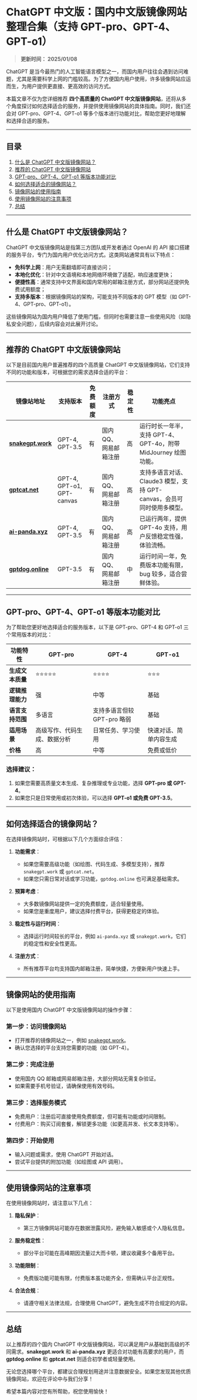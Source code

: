 # ChatGPT 中文版：国内中文版镜像网站整理合集（支持 GPT-pro、GPT-4、GPT-o1）

> **更新时间： 2025/01/08**  

ChatGPT 是当今最热门的人工智能语言模型之一，而国内用户往往会遇到访问难题，尤其是需要科学上网的门槛较高。为了方便国内用户使用，许多镜像网站应运而生，为用户提供更直接、更高效的访问方式。

本篇文章不仅为您详细推荐 **四个高质量的 ChatGPT 中文版镜像网站**，还将从多个角度探讨如何选择适合的服务，并提供使用镜像网站的具体指南。同时，我们还会对 GPT-pro、GPT-4、GPT-o1 等多个版本进行功能对比，帮助您更好地理解和选择合适的服务。

---

## **目录**

1. [什么是 ChatGPT 中文版镜像网站？](#什么是-chatgpt-中文版镜像网站)
2. [推荐的 ChatGPT 中文版镜像网站](#推荐的-chatgpt-中文版镜像网站)
3. [GPT-pro、GPT-4、GPT-o1 等版本功能对比](#gpt-progpt-4gpt-o1-等版本功能对比)
4. [如何选择适合的镜像网站？](#如何选择适合的镜像网站)
5. [镜像网站的使用指南](#镜像网站的使用指南)
6. [使用镜像网站的注意事项](#使用镜像网站的注意事项)
7. [总结](#总结)

---

## **什么是 ChatGPT 中文版镜像网站？**

ChatGPT 中文版镜像网站是指第三方团队或开发者通过 OpenAI 的 API 接口搭建的服务平台，专门为国内用户优化访问方式。这类网站通常具有以下特点：

- **免科学上网**：用户无需翻墙即可直接访问；
- **本地化优化**：针对中文语境和本地网络环境做了适配，响应速度更快；
- **便捷性高**：通常支持中文界面和国内常用的邮箱注册方式，部分网站还提供免费试用额度；
- **支持多版本**：根据镜像网站的架构，可能支持不同版本的 GPT 模型（如 GPT-4、GPT-pro、GPT-o1）。

这些镜像网站为国内用户降低了使用门槛，但同时也需要注意一些使用风险（如隐私安全问题），后续内容会对此展开讨论。

---

## **推荐的 ChatGPT 中文版镜像网站**

以下是目前国内用户普遍推荐的四个高质量 ChatGPT 中文版镜像网站，它们支持不同的功能和版本，可根据您的需求选择合适的平台：

| 镜像站地址         | 支持版本              | 免费额度 | 注册方式            | 稳定性 | 功能亮点                                                                 |
|------------------|---------------------|----------|-------------------|--------|--------------------------------------------------------------------------|
| **[snakegpt.work](https://snakegpt.work)** | GPT-4, GPT-3.5      | 有        | 国内QQ、网易邮箱注册 | 高      | 运行时长一年半，支持 GPT-4、GPT-4o，附带 MidJourney 绘图功能。             |
| **[gptcat.net](https://gptcat.net)**    | GPT-4, GPT-o1, GPT-canvas | 有        | 国内QQ、网易邮箱注册 | 高      | 支持多语言对话、Claude3 模型，支持 GPT-canvas，会员可同时使用多模型。        |
| **[ai-panda.xyz](https://ai-panda.xyz/login?invite_code=34137c47)** | GPT-4, GPT-3.5      | 有        | 国内QQ、网易邮箱注册 | 高      | 已运行两年，提供 GPT-4o 支持，用户反馈稳定性强，体验流畅。                   |
| **[gptdog.online](https://gptdog.online)** | GPT-3.5             | 有        | 国内QQ、网易邮箱注册 | 中      | 运行时间一年，免费版本功能有限，bug 较多，适合尝鲜体验。                      |

---

## **GPT-pro、GPT-4、GPT-o1 等版本功能对比**

为了帮助您更好地选择适合的服务版本，以下是 GPT-pro、GPT-4 和 GPT-o1 三个常用版本的对比：

| 功能特性             | **GPT-pro**                  | **GPT-4**                    | **GPT-o1**                  |
|---------------------|----------------------------|-----------------------------|-----------------------------|
| **生成文本质量**     | ⭐⭐⭐⭐⭐                     | ⭐⭐⭐⭐                      | ⭐⭐⭐                       |
| **逻辑推理能力**     | 强                         | 中等                        | 基础                       |
| **语言支持范围**     | 多语言                     | 支持多语言但较 GPT-pro 略弱  | 基础                       |
| **适用场景**         | 高级写作、代码生成、数据分析 | 日常任务、学习使用          | 快速对话、简单内容生成       |
| **价格**             | 高                         | 中等                        | 免费或低价                 |

### **选择建议**：
1. 如果您需要高质量文本生成、复杂推理或专业功能，选择 **GPT-pro 或 GPT-4**。
2. 如果您只是日常使用或初次体验，可以选择 **GPT-o1 或免费 GPT-3.5**。

---

## **如何选择适合的镜像网站？**

在选择镜像网站时，可根据以下几个方面综合评估：

1. **功能需求**：
   - 如果您需要高级功能（如绘图、代码生成、多模型支持），推荐 `snakegpt.work` 或 `gptcat.net`。
   - 如果您只需日常对话或学习功能，`gptdog.online` 也可满足基础需求。

2. **预算考虑**：
   - 大多数镜像网站提供一定的免费额度，适合轻量使用。
   - 如果您是重度用户，建议选择付费平台，获得更稳定的体验。

3. **稳定性与运行时间**：
   - 选择运行时间较长的平台，例如 `ai-panda.xyz` 或 `snakegpt.work`，它们的稳定性和安全性更高。

4. **注册方式**：
   - 所有推荐平台均支持国内邮箱注册，简单快捷，方便新用户快速上手。

---

## **镜像网站的使用指南**

以下是使用国内 ChatGPT 中文版镜像网站的操作步骤：

### **第一步：访问镜像网站**
- 打开推荐的镜像网站之一，例如 [snakegpt.work](https://snakegpt.work)。
- 确认您选择的平台支持您需要的功能（如 GPT-4）。

### **第二步：完成注册**
- 使用国内 QQ 邮箱或网易邮箱注册，大部分网站无需复杂验证。
- 如果需要手机号验证，请确保使用有效号码。

### **第三步：选择服务模式**
- 免费用户：注册后可直接使用免费额度，但可能有功能或时间限制。
- 付费用户：购买订阅套餐，解锁更多功能（如更高并发、长文本支持等）。

### **第四步：开始使用**
- 输入问题或需求，使用 ChatGPT 开始对话。
- 尝试平台提供的附加功能（如绘图或 API 调用）。

---

## **使用镜像网站的注意事项**

在使用镜像网站时，请注意以下几点：

1. **隐私保护**：
   - 第三方镜像网站可能存在数据泄露风险，避免输入敏感或个人隐私信息。

2. **服务稳定性**：
   - 部分平台可能在高峰期因流量过大而卡顿，建议收藏多个备用平台。

3. **功能限制**：
   - 免费版功能可能有限，付费版本虽功能齐全，但需确认平台正规性。

4. **合法合规**：
   - 请遵守相关法律法规，合理使用 ChatGPT，避免生成不符合规定的内容。

---

## **总结**

以上推荐的四个国内 ChatGPT 中文版镜像网站，可以满足用户从基础到高级的不同需求。**snakegpt.work** 和 **ai-panda.xyz** 更适合对功能有高要求的用户，而 **gptdog.online** 和 **gptcat.net** 则适合初学者或轻量使用。

无论您选择哪个平台，都建议合理规划用途并注意数据安全。如果您发现其他优质镜像网站，欢迎在评论中与我们分享！

希望本篇内容对您有所帮助，祝您使用愉快！
